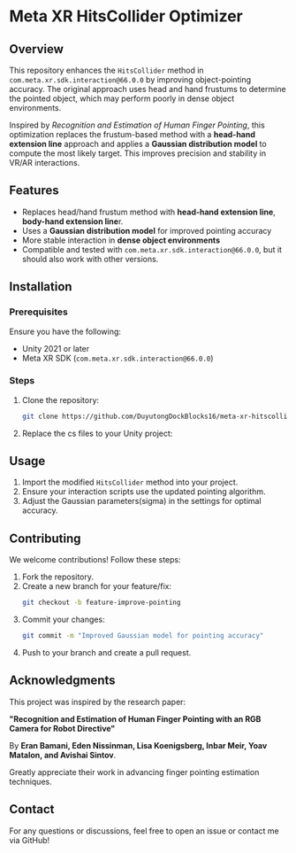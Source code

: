 # Meta XR HitsCollider Optimizer



## Overview
This repository enhances the `HitsCollider` method in `com.meta.xr.sdk.interaction@66.0.0` by improving object-pointing accuracy. The original approach uses head and hand frustums to determine the pointed object, which may perform poorly in dense object environments.

Inspired by *Recognition and Estimation of Human Finger Pointing*, this optimization replaces the frustum-based method with a **head-hand extension line** approach and applies a **Gaussian distribution model** to compute the most likely target. This improves precision and stability in VR/AR interactions.

## Features
- Replaces head/hand frustum method with **head-hand extension line**, **body-hand extension line**r.
- Uses a **Gaussian distribution model** for improved pointing accuracy
- More stable interaction in **dense object environments**
- Compatible and tested with `com.meta.xr.sdk.interaction@66.0.0`, but it should also work with other versions.

## Installation
### Prerequisites
Ensure you have the following:
- Unity 2021 or later
- Meta XR SDK (`com.meta.xr.sdk.interaction@66.0.0`)

### Steps
1. Clone the repository:
   ```sh
   git clone https://github.com/DuyutongDockBlocks16/meta-xr-hitscollider-optimizer.git
   ```
2. Replace the cs files to your Unity project:

## Usage
1. Import the modified `HitsCollider` method into your project.
2. Ensure your interaction scripts use the updated pointing algorithm.
3. Adjust the Gaussian parameters(sigma) in the settings for optimal accuracy.

## Contributing
We welcome contributions! Follow these steps:
1. Fork the repository.
2. Create a new branch for your feature/fix:
   ```sh
   git checkout -b feature-improve-pointing
   ```
3. Commit your changes:
   ```sh
   git commit -m "Improved Gaussian model for pointing accuracy"
   ```
4. Push to your branch and create a pull request.

## Acknowledgments
This project was inspired by the research paper:

**"Recognition and Estimation of Human Finger Pointing with an RGB Camera for Robot Directive"**

By **Eran Bamani, Eden Nissinman, Lisa Koenigsberg, Inbar Meir, Yoav Matalon, and Avishai Sintov**.

Greatly appreciate their work in advancing finger pointing estimation techniques.

## Contact
For any questions or discussions, feel free to open an issue or contact me via GitHub!


